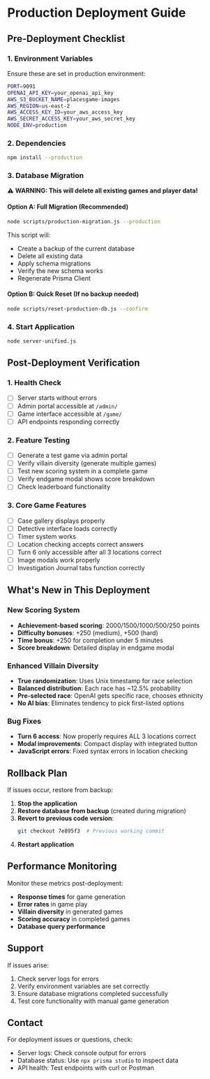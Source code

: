 # Production Deployment Guide

## Pre-Deployment Checklist

### 1. Environment Variables
Ensure these are set in production environment:
```bash
PORT=9091
OPENAI_API_KEY=your_openai_api_key
AWS_S3_BUCKET_NAME=placesgame-images
AWS_REGION=us-east-2
AWS_ACCESS_KEY_ID=your_aws_access_key
AWS_SECRET_ACCESS_KEY=your_aws_secret_key
NODE_ENV=production
```

### 2. Dependencies
```bash
npm install --production
```

### 3. Database Migration
⚠️ **WARNING: This will delete all existing games and player data!**

#### Option A: Full Migration (Recommended)
```bash
node scripts/production-migration.js --production
```
This script will:
- Create a backup of the current database
- Delete all existing data
- Apply schema migrations
- Verify the new schema works
- Regenerate Prisma Client

#### Option B: Quick Reset (If no backup needed)
```bash
node scripts/reset-production-db.js --confirm
```

### 4. Start Application
```bash
node server-unified.js
```

## Post-Deployment Verification

### 1. Health Check
- [ ] Server starts without errors
- [ ] Admin portal accessible at `/admin/`
- [ ] Game interface accessible at `/game/`
- [ ] API endpoints responding correctly

### 2. Feature Testing
- [ ] Generate a test game via admin portal
- [ ] Verify villain diversity (generate multiple games)
- [ ] Test new scoring system in a complete game
- [ ] Verify endgame modal shows score breakdown
- [ ] Check leaderboard functionality

### 3. Core Game Features
- [ ] Case gallery displays properly
- [ ] Detective interface loads correctly
- [ ] Timer system works
- [ ] Location checking accepts correct answers
- [ ] Turn 6 only accessible after all 3 locations correct
- [ ] Image modals work properly
- [ ] Investigation Journal tabs function correctly

## What's New in This Deployment

### New Scoring System
- **Achievement-based scoring**: 2000/1500/1000/500/250 points
- **Difficulty bonuses**: +250 (medium), +500 (hard)
- **Time bonus**: +250 for completion under 5 minutes
- **Score breakdown**: Detailed display in endgame modal

### Enhanced Villain Diversity
- **True randomization**: Uses Unix timestamp for race selection
- **Balanced distribution**: Each race has ~12.5% probability
- **Pre-selected race**: OpenAI gets specific race, chooses ethnicity
- **No AI bias**: Eliminates tendency to pick first-listed options

### Bug Fixes
- **Turn 6 access**: Now properly requires ALL 3 locations correct
- **Modal improvements**: Compact display with integrated button
- **JavaScript errors**: Fixed syntax errors in location checking

## Rollback Plan

If issues occur, restore from backup:

1. **Stop the application**
2. **Restore database from backup** (created during migration)
3. **Revert to previous code version**:
   ```bash
   git checkout 7e895f3  # Previous working commit
   ```
4. **Restart application**

## Performance Monitoring

Monitor these metrics post-deployment:
- **Response times** for game generation
- **Error rates** in game play
- **Villain diversity** in generated games
- **Scoring accuracy** in completed games
- **Database query performance**

## Support

If issues arise:
1. Check server logs for errors
2. Verify environment variables are set correctly
3. Ensure database migrations completed successfully
4. Test core functionality with manual game generation

## Contact

For deployment issues or questions, check:
- Server logs: Check console output for errors
- Database status: Use `npx prisma studio` to inspect data
- API health: Test endpoints with curl or Postman